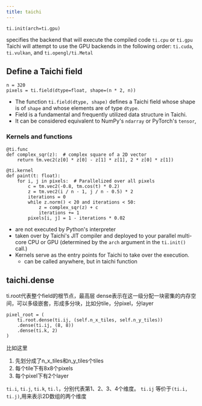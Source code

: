 ```yaml
---
title: taichi
---
```


```
ti.init(arch=ti.gpu)
```
specifies the backend that will execute the compiled code
`ti.cpu` or `ti.gpu`
Taichi will attempt to use the GPU backends in the following order: `ti.cuda`, `ti.vulkan`, and `ti.opengl/ti.Metal`




## Define a Taichi field

```
n = 320
pixels = ti.field(dtype=float, shape=(n * 2, n))
```

* The function `ti.field(dtype, shape)` defines a Taichi field whose shape is of `shape` and whose elements are of type `dtype`.
* Field is a fundamental and frequently utilized data structure in Taichi.
* It can be considered equivalent to NumPy's `ndarray` or PyTorch's `tensor`,


### Kernels and functions
```
@ti.func
def complex_sqr(z):  # complex square of a 2D vector
    return tm.vec2(z[0] * z[0] - z[1] * z[1], 2 * z[0] * z[1])

@ti.kernel
def paint(t: float):
    for i, j in pixels:  # Parallelized over all pixels
        c = tm.vec2(-0.8, tm.cos(t) * 0.2)
        z = tm.vec2(i / n - 1, j / n - 0.5) * 2
        iterations = 0
        while z.norm() < 20 and iterations < 50:
            z = complex_sqr(z) + c
            iterations += 1
        pixels[i, j] = 1 - iterations * 0.02
```
* are not executed by Python's interpreter
* taken over by Taichi's JIT compiler and deployed to your parallel multi-core CPU or GPU (determined by the `arch` argument in the `ti.init()` call.)
* Kernels serve as the entry points for Taichi to take over the execution.
	* can be called anywhere, but in taichi function


## taichi.dense
ti.root代表整个field的根节点，最高层
dense表示在这一级分配一块密集的内存空间，可以多级嵌套，形成多分块，比如分tile，分pixel，分layer
```
pixel_root = (
    ti.root.dense(ti.ij, (self.n_x_tiles, self.n_y_tiles))
    .dense(ti.ij, (8, 8))
    .dense(ti.k, 2)
)
```
比如这里
1. 先划分成了n_x_tiles和n_y_tiles个tiles
2. 每个tile下有8x8个pixels
3. 每个pixel下有2个layer 

`ti.i`, `ti.j`, `ti.k`, `ti.l`，分别代表第1、2、3、4个维度。
`ti.ij` 等价于`(ti.i, ti.j)`,用来表示2D数组的两个维度